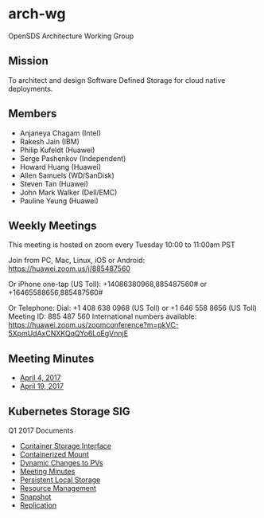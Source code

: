 # arch-wg
OpenSDS Architecture Working Group

## Mission
To architect and design Software Defined Storage for cloud native deployments.

## Members
* Anjaneya Chagam (Intel)
* Rakesh Jain (IBM)
* Philip Kufeldt (Huawei)
* Serge Pashenkov (Independent)
* Howard Huang (Huawei)
* Allen Samuels (WD/SanDisk)
* Steven Tan (Huawei)
* John Mark Walker (Dell/EMC)
* Pauline Yeung (Huawei)

## Weekly Meetings
This meeting is hosted on zoom every Tuesday 10:00 to 11:00am PST

Join from PC, Mac, Linux, iOS or Android: https://huawei.zoom.us/j/885487560

Or iPhone one-tap (US Toll):  +14086380968,885487560# or +16465588656,885487560#

Or Telephone:
    Dial: +1 408 638 0968 (US Toll) or +1 646 558 8656 (US Toll)
    Meeting ID: 885 487 560
    International numbers available: https://huawei.zoom.us/zoomconference?m=pkVC-5XpmUdAxCNXKQqQYo6LoEgVnnjE

## Meeting Minutes
* [April 4, 2017](https://docs.google.com/document/d/1BDU7LsDrq4NyA2UWMZLcBSNzEbGMzRg6QPJAnPo6Eag/edit?usp=sharing)
* [April 19, 2017](https://docs.google.com/document/d/1mR0aa3eoU10A8TFTVpKZD6hRSGOfdPafIa7mmGloNeY/edit?usp=sharing)

## Kubernetes Storage SIG
Q1 2017 Documents
* [Container Storage Interface](https://docs.google.com/document/d/1JMNVNP-ZHz8cGlnqckOnpJmHF-DNY7IYP-Di7iuVhQI)
* [Containerized Mount](https://docs.google.com/document/d/1vLl3ETdd_mV-YbVVMQPIryJR5Y85Kv6ShuW47KDm-Zg/edit#heading=h.9mbi6jf09erm)
* [Dynamic Changes to PVs](https://docs.google.com/document/d/1EjK6wKuOvPTAF25rzadYVGKLMJm_jFlRXHPOeA3JfUc/edit?ts=58ed6ca0)
* [Meeting Minutes](https://docs.google.com/document/d/1-8KEG8AjAgKznS9NFm3qWqkGyCHmvU6HVl0sk5hwoAE)
* [Persistent Local Storage](https://docs.google.com/document/d/1so67pZPtBwv3uBg9d3pk4VLzfn9qtuZrbauv1DnNDSk)
* [Resource Management](https://docs.google.com/document/d/1-YwLsgZzhzzmclIxTOkfo_yltir8JUp-6UzVsdYNkfY/edit#heading=h.o4y4t91qdxq8)
* [Snapshot](https://docs.google.com/document/d/17WS4Wk4MXRH24i-BpMpIFo5F-SNoRkm_KtkBMZEEoAo)
* [Replication](https://docs.google.com/document/d/1kY6UssEaAZonFEr6bA6i8fsJKHFyubjcrJmiq85VC88)

